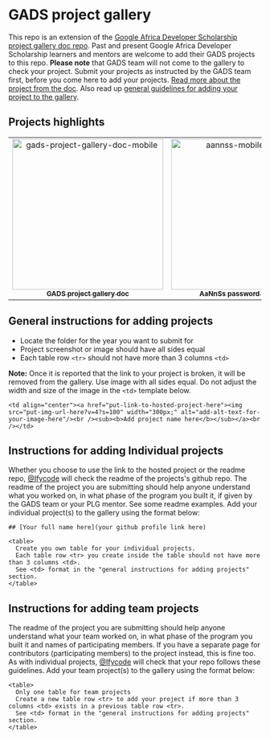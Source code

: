 # GADS project gallery

This repo is an extension of the [Google Africa Developer Scholarship project gallery doc repo](https://github.com/gads-projects/doc). Past and present Google Africa Developer Scholarship learners and mentors are welcome to add their GADS projects to this repo. **Please note** that GADS team will not come to the gallery to check your project. Submit your projects as instructed by the GADS team first, before you come here to add your projects. [Read more about the project from the doc](https://obiagba-mary.gitbook.io/gads-projects/about-the-project). Also read up [general guidelines for adding your project to the gallery](https://obiagba-mary.gitbook.io/gads-projects/contribution-guide/contributing).

## Projects highlights

<table>
  <tr>
    <td align="center"><a href="https://obiagba-mary.gitbook.io/gads-projects/"><img src="https://user-images.githubusercontent.com/45185388/130158036-68bddceb-aefc-4c5e-8cff-a7b901e85dbd.png?v=4?s=100" width="300px;" alt="gads-project-gallery-doc-mobile"/><br /><sub><b>GADS project gallery doc</b></sub></a><br /></td>
    <td align="center"><a href="https://ifycode.github.io/Automated-aAnNsS-Password-Generator-App/"><img src="https://user-images.githubusercontent.com/45185388/130155662-01f1fc66-f399-466f-89ab-793f8f9ee2ea.png?v=4?s=100" width="300px;" alt="aannss-mobile-square"/><br /><sub><b>AaNnSs password generator</b></sub></a><br /></td>
    <td align="center"><a href="https://weather-app-obiagba.web.app/"><img src="https://user-images.githubusercontent.com/45185388/130156764-af5240aa-f8e4-4710-8500-2561b35e8eff.png?v=4?s=100" width="300px;" alt="weather-app-mobile-square"/><br /><sub><b>Weather (PWA) app</b></sub></a><br /></td>
  </tr>
</table>

## General instructions for adding projects
* Locate the folder for the year you want to submit for
* Project screenshot or image should have all sides equal 
* Each table row `<tr>` should not have more than 3 columns `<td>`

**Note:** Once it is reported that the link to your project is broken, it will be removed from the gallery. Use image with all sides equal. Do not adjust the width and size of the image in the `<td>` template below.
```
<td align="center"><a href="put-link-to-hosted-project-here"><img src="put-img-url-here?v=4?s=100" width="300px;" alt="add-alt-text-for-your-image-here"/><br /><sub><b>Add project name here</b></sub></a><br /></td>
```

## Instructions for adding Individual projects
Whether you choose to use the link to the hosted project or the readme repo, [@Ifycode](https://github.com/Ifycode) will check the readme of the projects's github repo. The readme of the project you are submitting should help anyone understand what you worked on, in what phase of the program you built it, if given by the GADS team or your PLG mentor. See some readme examples. Add your individual project(s) to the gallery using the format below:
```
## [Your full name here](your github profile link here)

<table>
  Create you own table for your individual projects.
  Each table row <tr> you create inside the table should not have more than 3 columns <td>.
  See <td> format in the "general instructions for adding projects" section.
</table>
```


## Instructions for adding team projects
The readme of the project you are submitting should help anyone understand what your team worked on, in what phase of the program you built it and names of participating members. If you have a separate page for contributors (participating members) to the project instead, this is fine too. As with individual projects, [@Ifycode](https://github.com/Ifycode) will check that your repo follows these guidelines. Add your team project(s) to the gallery using the format below:
```
<table>
  Only one table for team projects
  Create a new table row <tr> to add your project if more than 3 columns <td> exists in a previous table row <tr>.
  See <td> format in the "general instructions for adding projects" section.
</table>
```

